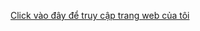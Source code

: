 [Click vào đây để truy cập trang web của tôi](https://dtrungne.github.io/MyWebsite/HTML/index.html)

